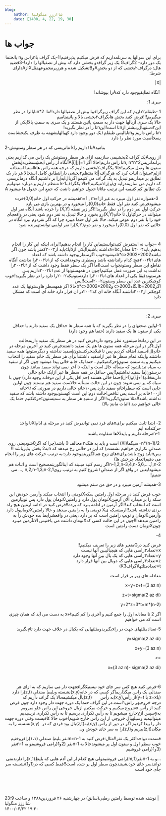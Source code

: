 ```yaml
---
blog:
    author: شااززز منگولیا
    date: [1400, 4, 22, 19, 30]
---
```

# جواب ها

<div class="cnt">
<style>/*<![CDATA[*/
<!--
 /* Style Definitions */
 p.MsoNormal, li.MsoNormal, div.MsoNormal
	{mso-style-parent:"";
	margin:0cm;
	margin-bottom:.0001pt;
	mso-pagination:widow-orphan;
	font-size:12.0pt;
	font-family:"Times New Roman";
	mso-fareast-font-family:"Times New Roman";}
@page Section1
	{size:612.0pt 792.0pt;
	margin:72.0pt 90.0pt 72.0pt 90.0pt;
	mso-header-margin:35.4pt;
	mso-footer-margin:35.4pt;
	mso-paper-source:0;}
div.Section1
	{page:Section1;}
-->
/*]]>*/</style>
<p dir="rtl">براى این سوالها یه سرىلمداریم که فرض میکنیم پذیرفتیم!1-یک گراف باnراس وn یالحتما یک دور دارد- 2گرافG یک زیر گرافدو بخشى دارد که بیش از نصفیالها را دارد!-3قضیهِ هال: درگراف۲بخشى که از دو بخشِAوBتشکیل شده و هرزیرمجموعهمثلXازAداراى شرط:</p>
<p dir="rtl">|X|</p>
<div>
<p dir="rtl"> آنگاه تطابقیوجود دارد کهAرا بپوشاند!</p>
<p dir="rtl">سری 1:</p>
<p dir="rtl">1 -طبقلم۲داریم که این گراف زیرگرافیبا بیش از نصفیالها دارد!!ما  2*nتایالرا در نظر میگیریم!!!فرض کنید بخش هاىگراف۲بخشى بالا و پائینبنامیم<br/>حالا یک سرى ازیالها جهت دار به سمتِ پائین هستند و یک سرى به سمتِ بالا!یکى از این۲دستهیال,بیشتر ازnتا است!اینnتا را در نظر بگیرید!<br/>nتا راس داریم وnتایالپس طبقلم۱یک دور وجود دارد کهیالهایشهمه به طرف یکبخشاست پسخاصیت مورد نظر را دارد</p>
<p>2-ماتریسی که در هر سطر وستونش kتا۱داریم راAبنامید</p>
<p></p>
<p dir="rtl">از روىAیک گراف 2بخشیمى سازیمبه ازاى هر سطر وستونش یک راس می گذاریم یعنى براىماتریس2*n, n*nتا راس داریم!حالا اگر A[i][j]=1آنگاه از رأس iبخشِسطربهjبخشِ ستون ها وصل میکنیم!حالا یکگراف۲بخشى داریم که درجهِ همه راس هاkاستبا استفاده ازلم۳میتوان اثبات کرد که هرگرافkَ منتظم۲بخشى داراىتطابق کامل استحالا هر بار یک تطابق بر میداریمو تبدیل به یک گراف می کنیمو اگریالiبهjرا بر داشتیم آنگاه درماتریسی که داریم مى سازیمدرایه یiو jرا۱میکنیم!!حالا یکگرافk-1 منتظم داریم و دوباره میتوانیم یک تطابق کم کنیمبه این ترتیب ماkتا جدول خواهیم داشت که جمعِ این جدول ها میشود A</p>
</div>
<p dir="rtl">  3-همواره نفر اول میبرد به غیر ازn=1 , m=1همیشه در حرکتِ اول خانهِ(0,0)خرده میشودفرض کنید نفر اول فقط خانهِ(0,0)را میخورد و در بهترین بازى می بازد<br/>حرکتِ اولِ نفر دوم را در نظر بگیرید!!اگر زیرِ نقطه (X,Y) را خرده باشد آنگاه نفر اول میتوانند در حرکتِاول تا خانهِ(X,Y)رو بخورد و حالا تبدیل به نفر دوم شود یعنى در واقعجاى خود را با نفر دوم عوض میکند. حالا نفر اول حتما میبرد چرا که اگر نفردوم ببرد آنگاه در حالتى که نفر اول (0,0)را میخورد و نفر دوم(X,Y)را نفر اولمی توانستهبرنده شود</p>
<p dir="rtl"> </p>
<p dir="rtl">4 -جواب نه استفرض کنیدتوانستیماین کار را انجام بدهیم!!براى اینکه این کار را انجام بدهیم باید۴۰۰۴تا معادلa=bcداشته باشیم!!یکى ازbیاcباید از۲۰۰۳کمتر باشد چون اگر نباشدb*c&gt;2002*2002میشودخوب اگرسطریوجود داشته باشد که اعداد هاى۱تا۲۰۰۲هیچ کدام رانداشته باشد وسطری وجودداشت که از۱تا۲۰۰۲را نداشت آنگاه تقاطع این سطر وستونجواب است!اما اگر یک سطر فقط وجود داشت که از۱تا۲۰۰۲را نداشت به این صورت عمل میکنیم!چون در همهستونها از عددِ۱تا۲۰۰۲داریم پس هرستوندقیقا یکى از اعداد هاى۱تا۲۰۰۲را داردستونیکه۲۰۰۲را دارد را در نظر بگیرید!خوب کوچیکترین عددِ این سطر وستون۲۰۰۲است!!پس اگرb=2002آنگاهc&gt;2002 وb*c&gt;2002*2002حالا اگر همهسطر هاوستونها یک عدد کوچکتر از۲۰۰۳داشتند آنگاه خانه اى که۲۰۰۲در ان قرار دارد خانه اى است که مشکل دارد</p>
<p dir="rtl">__________________________________________</p>
<p dir="rtl">سری 2:</p>
<p dir="rtl"><style>/*<![CDATA[*/
<!--
 /* Style Definitions */
 p.MsoNormal, li.MsoNormal, div.MsoNormal
	{mso-style-parent:"";
	margin:0cm;
	margin-bottom:.0001pt;
	mso-pagination:widow-orphan;
	font-size:12.0pt;
	font-family:"Times New Roman";
	mso-fareast-font-family:"Times New Roman";}
@page Section1
	{size:612.0pt 792.0pt;
	margin:72.0pt 90.0pt 72.0pt 90.0pt;
	mso-header-margin:35.4pt;
	mso-footer-margin:35.4pt;
	mso-paper-source:0;}
div.Section1
	{page:Section1;}
-->
/*]]>*/</style></p>
<p dir="rtl">1-اولین صحنهاى را در نظر بگیرید که یا همه سطر ها حداقل یک سفید دارند یا حداقل یکى از ستون ها یک سفید دارند (حتما هم وجود دارد(</p>
<p dir="rtl">در این زمانخاصیتمورد نظر وجود داردفرض کنید در هر سطر یک سفید داریمحالت اول:اگر در این مرحله همه ستون ها هم یک سفید داشتندفرض کنید در آخرین مرحله در خانهِ(i,j)سفید اضافه کردیم پس تا قبلاینحرکتستونjسفید نداشته و دیگرستونها همه سفید داشتند واینکه تمام سطر ها غیر ازiسفید داشتند!براى هر سطر یک خانهِ سفید را انتخاب میکنیم و به سمتِ ستونِjحرکتمیکنیم ، حتما یک خانهِ خالى پیدا میشود چون اگر از سفید به سیاه تبدیلشود که مسأله حال است و اینکه تا آخر نمى تواند سفید بمانند چون درستونjما سفید نداشتیم!!پس حداقل در همه سطر ها غیر ازiیک خانهِ خالى داریمخانهِ(i,j+1)و(i,j-1)حتما خالى هستند (حد اقل یکى از این دوخانه وجود دارد) چون با سیاه که پر نمى شوند چون در این حالت مسأله حالاست سفید هم نیستند چون اولین جایى است که سطرiخانهِ سفید دارد.پس۱۰خانهِ خالى داریم در صورتى که۹۱خانه از۱۰۰خانه پر است پس تناقص!حالت دوم:این است کهستونیوجود داشته باشد که سفید نداشته باشد!!مثلا ستونِtبگیرید!!اگر از سفیدِ هر سطر به سمتِستونtحرکتکنیم حتما یک خالى خواهیم دید (اثبات مانندِ بالا)</p>
<p dir="rtl"> </p>
<p dir="rtl">2- ابتدا ثابت میکنیم براىnهاى فرد نمى توانفرض کنید در مرحله ى اىامXiتا واحد حرکتداده ایم<br/> n-1مرحله داریم و بایدXiها متفاوت باشند</p>
<p dir="rtl"> n*(n-1)/2=سیگما(Xi) است و باید به هنگn مخالف 0 باشد(چرا که اگر0شودیعنى روى صندلىِ تکرارى خواهیم نشست) که این در حالتى رخ میدهد که nبه2 بخش پذیرباشد !! پسnباید زوج باشدبراىnهاى زوج همالگوریتموجود دارد:به ترتیب حرکت هاى زیر را انجام مى دهیم(تعداد چرخش ها)<br/>n-1,2,n-3,4,n-5,6,....,1,n-2اگر رسم کنید میبیند که اینالگوریتمصحیح است و اثبات هم میشود!یعنى در واقع اگر از صندلىِ۱شروع کنیم به ترتیب روى1,n,2,n-1,3,n-2 ,… مى شنیم!</p>
<p dir="rtl">3-همیشه آرمین میبرد و در حق من ستم میشود</p>
<p dir="rtl">خوب فرض کنید در مرحله اول رامتین سکهXتومنى را انتخاب میکند وآرمین خودش این سکه را بر میدارد الان آرمینXتومان پول دارد و رامتین0تومان پول دارد پس نوبتِآرمین است که انتخاب کند!!اگر آرمین در ادامه ببرد که برده!!فرض کنید در ادامه ارمین هیچ راه بردى نداشته باشد!!ارمینسکه یX تومنى را به رامتین میدهد و حالا رامتینXتومانپول دارد وآرمین0تومان و نوبتِ رامتین است که بر دارد ،یعنى در واقعشرایط بده خودش را به رامتین میدهد!!!چون در این حالت کسى کهXتومان داشت می باختپس الانآرمین میبرد چونXتومان دست رامتین است</p>
<p dir="rtl">4-</p>
<p dir="rtl">فرض کنید درGمتغیر هاى زیر را تعریف میکنیم!!<br/>x=تعداد۳راسى هایى که هیچیالیبین آنها نیست<br/>y=تعداد۳راسى هایى که یک یال بین آنها وجود دارد<br/>z=تعداد۳راسى هایى که دویال بین آنها قرار دارد<br/>t=تعدادمثلثها(گرافK3)</p>
<p dir="rtl">معادله های زیر بر قرار است</p>
<p dir="rtl">x+y+z+t=(3 az n)</p>
<p dir="rtl">z+t=sigma(2 az di)</p>
<p dir="rtl">y+2*z+3*t=m*(n-2)</p>
<p dir="rtl">اگر 2 تا معادله اول را جمع کنیم و آخری را کم کنیمx+t به دست می آید که همان چیزی است که می خواهیم</p>
<p dir="rtl">5-تعدادمثلثهاى جهت در راxبگیریدومثلثهایى که یکیال در خلاف جهت دارد تاyبگیرید</p>
<p dir="rtl">y=sigma(2 az di)</p>
<p dir="rtl">x+y=(3 az n)</p>
<p dir="rtl">=&gt;</p>
<p dir="rtl">x=(3 az n)- sigma(2 az di)</p>
<p dir="rtl"> </p>
<p dir="rtl">6-فرض کنید هیچ کس سر جاى خود نیستیکگرافجهت دار مى سازیم که به ازاى هر صندلى یک راس میگذاریماگر کسى که در خانهِ(x,y)نشسته وبلیطِ صندلىِ (z,t)را دارد (یاz=x یا y=t)از رأس(x,y)به رأس       (z,t)یال میکشیمحالا یک گراف داریم که درجه خروجیهر راس۱است.در این گراف حتما یک دوره جهت دار وجود دارد چون فرض کنید از رأس xشروع میکنیم و حرکت میکنیم ازیال خروجى این راس جلو میرویم بهyسپس ازyخارج میشویم تا به رأس تکرارى برسیم تا به رأس تکرارى نرسیدیم میتوانیمبه وسیلهیال خروجى از این راس خارج شویم!خوب حالا کافیست وقتى دوره جهت دار را پیدا کردیم اگر در دور از رأس (x,y)به(z,t)یال بود فردى که در  (x,y)نشسته را به مکان(z,t)ببریم و(z,t)را به سر جاى خودش و...</p>
<p dir="rtl">قسمت دو:حداکثر یک نفر!!مثال:فرض کنید به m+n-1نفر بلیطِ صندلىِ (۱،۱(رافروختیم<br/>خوب سطر اول و ستون اول پر میشوندحالا به n-1نفر (2و1(رامی فروشیمو به n-1نفر (3و1(رامی فروشیم</p>
<p dir="rtl">...و به n-1نفر(1,m)رامی فروشیمولى هیچ کدام از این آدم هایى که بلیطِ(1,x)را دارندنمی توانندسر جاى خودبشینندچون سطر اول پر شده است!!فقط کسى که در(1و1)نشسته سر جاى خود است</p>
<p></p>
<p dir="rtl"> </p>
<p dir="rtl"> </p>
<div class="postDesc">نوشته شده توسط رامتین رطبی(سابق) در چهارشنبه ۲۶ فروردین۱۳۸۸ و ساعت 23:9 
	 |</div>
</div>

<div class="blog-info">
    <div class="blog-author">شااززز منگولیا</div>
    <div class="blog-date">۱۴۰۰/۰۴/۲۲ ۱۹:۳۰</div>
</div>

